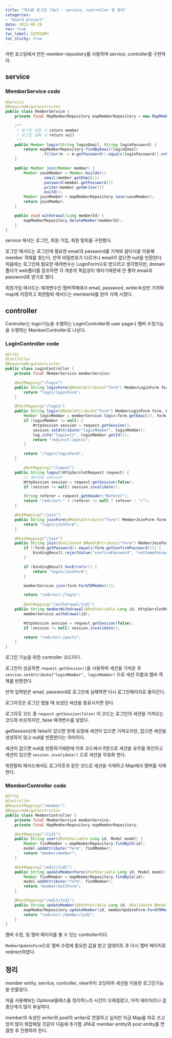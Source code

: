 ```yaml
---
title: "게시판 로그인 기능3 - service, controller 및 정리"
categories:
- "board project"
date: 2023-06-26
toc: true
toc_label: CATEGORY
toc_sticky: true
---
```



저번 포스팅에서 만든 member repository를 사용하여 service, controller를 구현하자.

## service

### MemberService code

```java
@Service
@RequiredArgsConstructor
public class MemberService {
    private final MapMemberRepository mapMemberRepository = new MapMemberRepository();

    /**
     * 로그인 성공 시 return member
     * 로그인 실패 시 return null
     */
    public Member login(String loginEmail, String loginPassword) {
        return mapMemberRepository.findByEmail(loginEmail)
                .filter(m -> m.getPassword().equals(loginPassword)).orElse(null);
    }

    public Member join(Member member) {
        Member saveMember = Member.builder()
                .email(member.getEmail())
                .password(member.getPassword())
                .writer(member.getWriter())
                .build();
        Member joinMember = mapMemberRepository.save(saveMember);
        return joinMember;
    }

    public void withdrawal(Long memberId) {
        mapMemberRepository.deleteMember(memberId);
    }
}
```

service 에서는 로그인, 회원 가입, 회원 탈퇴를 구현했다.

로그인 메서드는 로그인에 필요한 email과 password를 가져와 람다식을 이용해 member 객체를 찾는다. 만약 비밀번호가 다르거나 email이 없으면 null을 반환한다. 처음에는 로그인에 필요한 매개변수는 LoginForm으로 받으려고 생각했지만, domain폴더가 web폴더를 참조하면 각 계층의 독립성이 깨지기때문에 안 좋아 email과 password로 받기로 했다.

회원가입 메서드는 매개변수인 멤버객체에서 email, password, writer속성만 가져와 map에 저장하고 회원탈퇴 메서드는 memberId를 받아 삭제 시켰다.

## controller

Controller는 login기능을 수행하는 LoginController와 user page나 멤버 수정기능을 수행하는 MemberController로 나뉜다.

### LoginController code

```java
@Slf4j
@Controller
@RequiredArgsConstructor
public class LoginController {
    private final MemberService memberService;

    @GetMapping("/login")
    public String loginForm(@ModelAttribute("form") MemberLoginForm form) {
        return "login/loginForm";
    }

    @PostMapping("/login")
    public String login(@ModelAttribute("form") MemberLoginForm form, HttpServletRequest request) {
        Member loginMember = memberService.login(form.getEmail(), form.getPassword());
        if (loginMember != null) {
            HttpSession session = request.getSession();
            session.setAttribute("loginMember", loginMember);
            log.info("login={}", loginMember.getId());
            return "redirect:/posts";
        }

        return "/login/loginForm";
    }

		@GetMapping("/logout")
    public String logout(HttpServletRequest request) {
        // delete session
        HttpSession session = request.getSession(false);
        if (session != null) session.invalidate();

        String referer = request.getHeader("Referer");
        return "redirect:" + (referer != null ? referer : "/");
    }

    @GetMapping("/join")
    public String joinForm(@ModelAttribute("form") MemberJoinForm form) {
        return "login/joinForm";
    }

    @PostMapping("/join")
    public String join(@Validated @ModelAttribute("form") MemberJoinForm form, BindingResult bindingResult) {
        if (!form.getPassword().equals(form.getConfirmPassword())) {
            bindingResult.rejectValue("confirmPassword", "notSamePassword", "비밀번호가 다릅니다.");
        }

        if (bindingResult.hasErrors()) {
            return "login/joinForm";
        }

        memberService.join(form.FormTOMember());

        return "redirect:/login";
    
		@GetMapping("/withdrawal/{id}")
    public String memberWithdrawal(@PathVariable Long id, HttpServletRequest request) {
        memberService.withdrawal(id);

        HttpSession session = request.getSession(false);
        if (session != null) session.invalidate();

        return "redirect:/posts";
    }
}
```

로그인 기능을 위한 controller 코드이다.

로그인이 성공하면 `request.getSession()`을 사용하여 세션을 가져온 후 `session.setAttribute("loginMember", loginMember)` 으로 세션 이름과 멤버 객체를 반환한다.

만약 입력받은 email, password로 로그인에 실패하면 다시 로그인페이지로 돌아간다. 

로그아웃은 로그인 했을 때 보냈던 세션을 종료시키면 된다. 

 로그아웃 코드 중 `request.getSession(false)` 이 코드는 로그인의 세션을 가져오는 코드와 비슷하지만, false 매개변수를 넣었다. 

getSession()에 false이 있으면 현재 요청에 세션이 있으면 가져오지만, 없으면 세션을 생성하지 않고 null을 반환한다는 의미이다.

세션이 없으면 null을 반환하기때문에 이후 코드에서 If문으로 세션을 유무를 확인하고 세션이 있으면 `session.invalidate()` 으로 세션을 무효화 한다.

회원탈퇴 메서드에서도 로그아웃과 같은 코드로 세션을 삭제하고 Map에서 멤버를 삭제한다.

### MemberController code

```java
@Slf4j
@Controller
@RequestMapping("/member")
@RequiredArgsConstructor
public class MemberController {
    private final MemberService memberService;
    private final MapMemberRepository mapMemberRepository;

    @GetMapping("/{id}")
    public String user(@PathVariable Long id, Model model) {
        Member findMember = mapMemberRepository.findById(id);
        model.addAttribute("form", findMember);
        return "member/member";
    }

    @GetMapping("/edit/{id}")
    public String updateMemberForm(@PathVariable Long id, Model model) {
        Member findMember = mapMemberRepository.findById(id);
        model.addAttribute("form", findMember);
        return "member/editForm";
    }

    @PostMapping("/edit/{id}")
    public String updateMember(@PathVariable Long id, @Validated @ModelAttribute("form") MemberUpdateForm memberUpdateForm, BindingResult bindingResult) {
        mapMemberRepository.updateMember(id, memberUpdateForm.FormTOMember());
        return "redirect:/member/{id}";
    }
}
```

멤버 수정, 및 멤버 페이지를 볼 수 있는 controller이다. 

`MemberUpdateForm`으로 멤버 수정에 필요한 값을 받고 업데이트 후 다시 멤버 페이지로 redirect하였다.

## 정리

member entity, service, controller, view까지 코딩하여 세션을 이용한 로그인기능을 만들었다.

처음 사용해보는 Optional클래스를 정리하느라 시간이 오래걸렸고, 아직 에러처리나 검증단계가 많이 부실하다.

member의 속성인 writer와 post의 writer로 연결하고 싶지만 지금 Map를 따로 쓰고 있어 많이 복잡해질 것같아 다음에 추가할 JPA로 member entity와 post entity를 연결한 후 진행하려 한다.